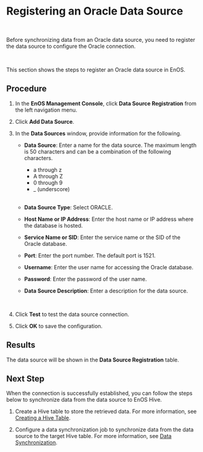 # Registering an Oracle Data Source

<br />

Before synchronizing data from an Oracle data source, you need to register the data source to configure the Oracle connection.

<br />

This section shows the steps to register an Oracle data source in EnOS.

## Procedure

1. In the **EnOS Management Console**, click **Data Source Registration** from the left navigation menu.

2. Click **Add Data Source**.

3. In the **Data Sources** window, provide information for the following.

   - **Data Source**: Enter a name for the data source. The maximum length is 50 characters and can be a combination of the following characters.
     - a through z
     - A through Z
     - 0 through 9
     - _ (underscore)

     <br />

   - **Data Source Type**: Select ORACLE.
   - **Host Name or IP Address**: Enter the host name or IP address where the database is hosted.     
   - **Service Name or SID**: Enter the service name or the SID of the Oracle database.
   - **Port**: Enter the port number. The default port is 1521.
   - **Username**: Enter the user name for accessing the Oracle database.
   - **Password**: Enter the password of the user name.
   - **Data Source Description**: Enter a description for the data source.

   <br />

4. Click **Test** to test the data source connection.

5. Click **OK** to save the configuration.

## Results

The data source will be shown in the **Data Source Registration** table.

## Next Step

When the connection is successfully established, you can follow the steps below to synchronize data from the data source to EnOS Hive.

1. Create a Hive table to store the retrieved data. For more information, see [Creating a Hive Table](/docs/data-asset/en/dev/howto/data_ide/data_explorer/creating_hivetable.html).

2. Configure a data synchronization job to synchronize data from the data source to the target Hive table. For more information, see [Data Synchronization](../data_integration/index).
